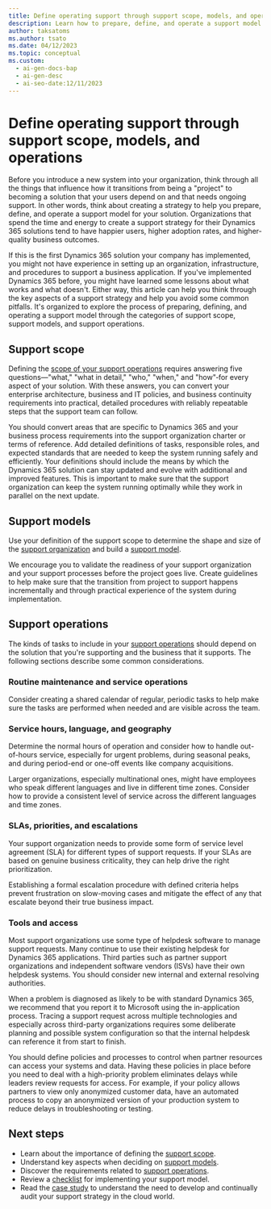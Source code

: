 ```yaml
---
title: Define operating support through support scope, models, and operations
description: Learn how to prepare, define, and operate a support model for your Dynamics 365 solution.
author: taksatoms
ms.author: tsato
ms.date: 04/12/2023
ms.topic: conceptual
ms.custom:
  - ai-gen-docs-bap
  - ai-gen-desc
  - ai-seo-date:12/11/2023
---
```


# Define operating support through support scope, models, and operations

Before you introduce a new system into your organization, think through all the things that influence how it transitions from being a "project" to becoming a solution that your users depend on and that needs ongoing support. In other words, think about creating a strategy to help you prepare, define, and operate a support model for your solution. Organizations that spend the time and energy to create a support strategy for their Dynamics 365 solutions tend to have happier users, higher adoption rates, and higher-quality business outcomes.

If this is the first Dynamics 365 solution your company has implemented, you might not have experience in setting up an organization, infrastructure, and procedures to support a business application. If you've implemented Dynamics 365 before, you might have learned some lessons about what works and what doesn't. Either way, this article can help you think through the key aspects of a support strategy and help you avoid some common pitfalls. It's organized to explore the process of preparing, defining, and operating a support model through the categories of support scope, support models, and support operations.

## Support scope

Defining the [scope of your support operations](transition-to-support-scope.md) requires answering five questions&mdash;"what," "what in detail," "who," "when," and "how"&dash;for every aspect of your solution. With these answers, you can convert your enterprise architecture, business and IT policies, and business continuity requirements into practical, detailed procedures with reliably repeatable steps that the support team can follow.

You should convert areas that are specific to Dynamics 365 and your business process requirements into the support organization charter or terms of reference. Add detailed definitions of tasks, responsible roles, and expected standards that are needed to keep the system running safely and efficiently. Your definitions should include the means by which the Dynamics 365 solution can stay updated and evolve with additional and improved features. This is important to make sure that the support organization can keep the system running optimally while they work in parallel on the next update.

## Support models

Use your definition of the support scope to determine the shape and size of the [support organization](transition-to-support-team.md) and build a [support model](transition-to-support-models.md).

We encourage you to validate the readiness of your support organization and your support processes before the project goes live. Create guidelines to help make sure that the transition from project to support happens incrementally and through practical experience of the system during implementation.

## Support operations

The kinds of tasks to include in your [support operations](transition-to-support-operations.md) should depend on the solution that you're supporting and the business that it supports. The following sections describe some common considerations.

### Routine maintenance and service operations

Consider creating a shared calendar of regular, periodic tasks to help make sure the tasks are performed when needed and are visible across the team.

### Service hours, language, and geography

Determine the normal hours of operation and consider how to handle out-of-hours service, especially for urgent problems, during seasonal peaks, and during period-end or one-off events like company acquisitions.

Larger organizations, especially multinational ones, might have employees who speak different languages and live in different time zones. Consider how to provide a consistent level of service across the different languages and time zones.

### SLAs, priorities, and escalations

Your support organization needs to provide some form of service level agreement (SLA) for different types of support requests. If your SLAs are based on genuine business criticality, they can help drive the right prioritization.

Establishing a formal escalation procedure with defined criteria helps prevent frustration on slow-moving cases and mitigate the effect of any that escalate beyond their true business impact.

### Tools and access

Most support organizations use some type of helpdesk software to manage support requests. Many continue to use their existing helpdesk for Dynamics 365 applications. Third parties such as partner support organizations and independent software vendors (ISVs) have their own helpdesk systems. You should consider new internal and external resolving authorities.

When a problem is diagnosed as likely to be with standard Dynamics 365, we recommend that you report it to Microsoft using the in-application process. Tracing a support request across multiple technologies and especially across third-party organizations requires some deliberate planning and possible system configuration so that the internal helpdesk can reference it from start to finish.

You should define policies and processes to control when partner resources can access your systems and data. Having these policies in place before you need to deal with a high-priority problem eliminates delays while leaders review requests for access. For example, if your policy allows partners to view only anonymized customer data, have an automated process to copy an anonymized version of your production system to reduce delays in troubleshooting or testing.

## Next steps

- Learn about the importance of defining the [support scope](transition-to-support-scope.md).
- Understand key aspects when deciding on [support models](transition-to-support-models.md).
- Discover the requirements related to [support operations](transition-to-support-operations.md).
- Review a [checklist](transition-to-support-checklist.md) for implementing your support model.
- Read the [case study](service-solution-case-study.md) to understand the need to develop and continually audit your support strategy in the cloud world.
